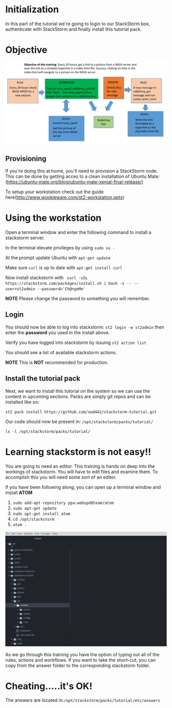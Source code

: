 # Initialization

In this part of the tutorial we're going to login to our StackStorm box,
authenticate with StackStorm and finally install this tutorial pack.

# Objective
![Objective - what success looks like](/img/objective.png)

## Provisioning

If you're doing this at home, you'll need to provision a StackStorm node.
This can be done by getting acces to a clean installation of Ubuntu Mate: (https://ubuntu-mate.org/blog/ubuntu-mate-xenial-final-release/)

To setup your workstation check out the guide here(http://www.wookieware.com/st2-workstation.pptx)

# Using the workstation
Open a terminal window and enter the following command to install a stackstorm server.

In the terminal elevate privileges by using `sudo su -`

At the prompt update Ubuntu with `apt-get update`

Make sure `curl` is up to date with `apt-get install curl`

Now install stackstorm with ` curl -sSL https://stackstorm.com/packages/install.sh | bash -s -- --user=st2admin --password='Ch@ngeMe'`

**NOTE** Please change the password to something you will remember.

## Login

You should now be able to log into stackstorm:
`st2 login -w st2admin` then enter the **password** you used in the install above.

Verify you have logged into stackstorm by issuing `st2 action list`

You should see a list of available stackstorm actions.


**NOTE** This is  **NOT** recommended for production.

## Install the tutorial pack

Next, we want to install this tutorial on the system so we can use the content
in upcoming sections. Packs are simply git repos and can be installed like so:

```shell
st2 pack install https://github.com/xod442/stackstorm-tutorial.git
```

Our code should now be present in: `/opt/stackstorm/packs/tutorial/`

```shell
ls -l /opt/stackstorm/packs/tutorial/
```

# Learning stackstorm is not easy!!

You are going to need an editor. This training is hands on deep into the workings of stackstorm.
You will have to edit files and examine them. To accomplish this you will need some sort of an editor.

If you have been following along, you can open up a terminal window and install **ATOM**

1. `sudo add-apt-repository ppa:webupd8team/atom`
2. `sudo apt-get update`
3. `sudo apt-get install atom`
4. `cd /opt/stackstorm`
5. `atom .`

![Atom editor - now you can see what youre working on](/img/atom-answers.png)

As we go through this training you have the option of typing out all of the rules, actions and workflows.
If you want to take the short-cut, you can copy from the answer folder to the corresponding stackstorm folder.

# Cheating.....it's OK!
The answers are located in:`/opt/stackstorm/packs/tutorial/etc/answers`
